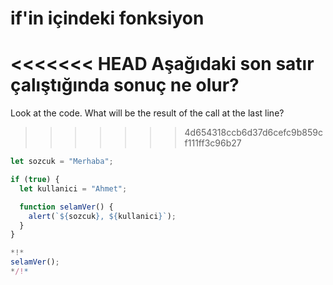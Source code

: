 
# if'in içindeki fonksiyon

<<<<<<< HEAD
Aşağıdaki son satır çalıştığında sonuç ne olur?
=======
Look at the code. What will be the result of the call at the last line?
>>>>>>> 4d654318ccb6d37d6cefc9b859cf111ff3c96b27

```js run
let sozcuk = "Merhaba";

if (true) {
  let kullanici = "Ahmet";

  function selamVer() {
    alert(`${sozcuk}, ${kullanici}`);
  }
}

*!*
selamVer();
*/!*
```

